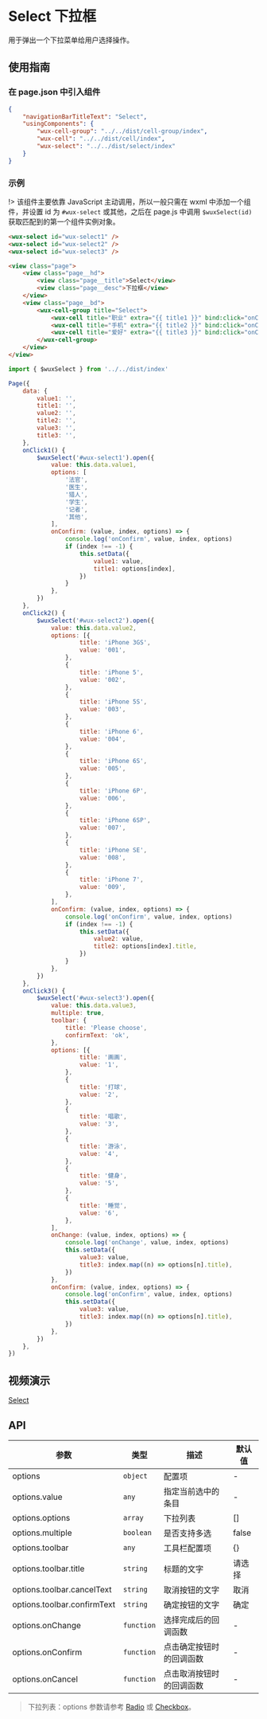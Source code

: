 # Select 下拉框

用于弹出一个下拉菜单给用户选择操作。

## 使用指南

### 在 page.json 中引入组件

```json
{
    "navigationBarTitleText": "Select",
    "usingComponents": {
        "wux-cell-group": "../../dist/cell-group/index",
        "wux-cell": "../../dist/cell/index",
        "wux-select": "../../dist/select/index"
    }
}
```

### 示例

!> 该组件主要依靠 JavaScript 主动调用，所以一般只需在 wxml 中添加一个组件，并设置 id 为 `#wux-select` 或其他，之后在 page.js 中调用 `$wuxSelect(id)` 获取匹配到的第一个组件实例对象。

```html
<wux-select id="wux-select1" />
<wux-select id="wux-select2" />
<wux-select id="wux-select3" />

<view class="page">
    <view class="page__hd">
        <view class="page__title">Select</view>
        <view class="page__desc">下拉框</view>
    </view>
    <view class="page__bd">
        <wux-cell-group title="Select">
            <wux-cell title="职业" extra="{{ title1 }}" bind:click="onClick1"></wux-cell>
            <wux-cell title="手机" extra="{{ title2 }}" bind:click="onClick2"></wux-cell>
            <wux-cell title="爱好" extra="{{ title3 }}" bind:click="onClick3"></wux-cell>
        </wux-cell-group>
    </view>
</view>
```

```js
import { $wuxSelect } from '../../dist/index'

Page({
    data: {
        value1: '',
        title1: '',
        value2: '',
        title2: '',
        value3: '',
        title3: '',
    },
    onClick1() {
        $wuxSelect('#wux-select1').open({
            value: this.data.value1,
            options: [
                '法官',
                '医生',
                '猎人',
                '学生',
                '记者',
                '其他',
            ],
            onConfirm: (value, index, options) => {
                console.log('onConfirm', value, index, options)
                if (index !== -1) {
                    this.setData({
                        value1: value,
                        title1: options[index],
                    })
                }
            },
        })
    },
    onClick2() {
        $wuxSelect('#wux-select2').open({
            value: this.data.value2,
            options: [{
                    title: 'iPhone 3GS',
                    value: '001',
                },
                {
                    title: 'iPhone 5',
                    value: '002',
                },
                {
                    title: 'iPhone 5S',
                    value: '003',
                },
                {
                    title: 'iPhone 6',
                    value: '004',
                },
                {
                    title: 'iPhone 6S',
                    value: '005',
                },
                {
                    title: 'iPhone 6P',
                    value: '006',
                },
                {
                    title: 'iPhone 6SP',
                    value: '007',
                },
                {
                    title: 'iPhone SE',
                    value: '008',
                },
                {
                    title: 'iPhone 7',
                    value: '009',
                },
            ],
            onConfirm: (value, index, options) => {
                console.log('onConfirm', value, index, options)
                if (index !== -1) {
                    this.setData({
                        value2: value,
                        title2: options[index].title,
                    })
                }
            },
        })
    },
    onClick3() {
        $wuxSelect('#wux-select3').open({
            value: this.data.value3,
            multiple: true,
            toolbar: {
                title: 'Please choose',
                confirmText: 'ok',
            },
            options: [{
                    title: '画画',
                    value: '1',
                },
                {
                    title: '打球',
                    value: '2',
                },
                {
                    title: '唱歌',
                    value: '3',
                },
                {
                    title: '游泳',
                    value: '4',
                },
                {
                    title: '健身',
                    value: '5',
                },
                {
                    title: '睡觉',
                    value: '6',
                },
            ],
            onChange: (value, index, options) => {
                console.log('onChange', value, index, options)
                this.setData({
                    value3: value,
                    title3: index.map((n) => options[n].title),
                })
            },
            onConfirm: (value, index, options) => {
                console.log('onConfirm', value, index, options)
                this.setData({
                    value3: value,
                    title3: index.map((n) => options[n].title),
                })
            },
        })
    },
})
```

## 视频演示

[Select](./_media/select.mp4 ':include :type=iframe width=375px height=667px')

## API

| 参数 | 类型 | 描述 | 默认值 |
| --- | --- | --- | --- |
| options | <code>object</code> | 配置项 | - |
| options.value | <code>any</code> | 指定当前选中的条目 | - |
| options.options | <code>array</code> | 下拉列表 | [] |
| options.multiple | <code>boolean</code> | 是否支持多选 | false |
| options.toolbar | <code>any</code> | 工具栏配置项 | {} |
| options.toolbar.title | <code>string</code> | 标题的文字 | 请选择 |
| options.toolbar.cancelText | <code>string</code> | 取消按钮的文字 | 取消 |
| options.toolbar.confirmText | <code>string</code> | 确定按钮的文字 | 确定 |
| options.onChange | <code>function</code> | 选择完成后的回调函数 | - |
| options.onConfirm | <code>function</code> | 点击确定按钮时的回调函数 | - |
| options.onCancel | <code>function</code> | 点击取消按钮时的回调函数 | - |

> 下拉列表：options 参数请参考 [Radio](radio.md) 或 [Checkbox](checkbox.md)。